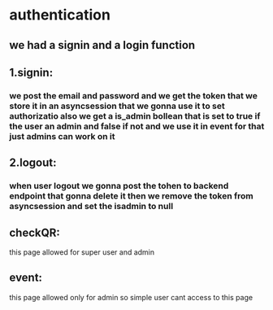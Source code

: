 # authentication
## we had a signin and a login function
## 1.signin: 
### we post the email and password and we get the token that we store it in an asyncsession that we gonna use it to set authorizatio also we get a is_admin bollean that is set to true if the user an admin and false if not and we use it in event for that just admins can work on it 
## 2.logout:
### when user logout we gonna post the tohen to backend endpoint that gonna delete it then we remove the token from asyncsession and set the isadmin to null  
## checkQR:
this page allowed for super user and admin 
## event:
this page allowed only for admin so simple user cant access to this page
